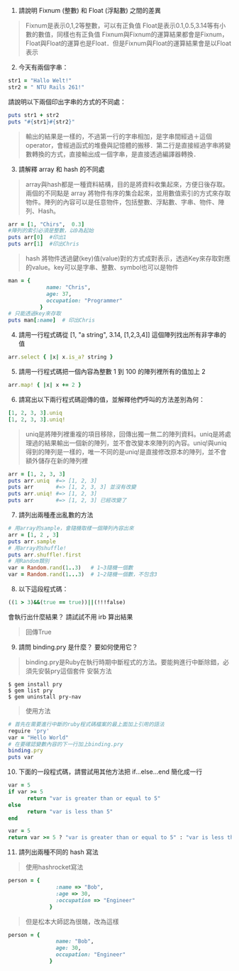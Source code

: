 1. 請說明 Fixnum (整數) 和 Float (浮點數) 之間的差異
> Fixnum是表示0,1,2等整數，可以有正負值
> Float是表示0.1,0.5,3.14等有小數的數值，同樣也有正負值
> Fixnum與Fixnum的運算結果都會是Fixnum，Float與Float的運算也是Float．但是Fixnum與Float的運算結果會是以Float表示

2. 今天有兩個字串：
```ruby
str1 = "Hallo Welt!" 
str2 = " NTU Rails 261!"
```
請說明以下兩個印出字串的方式的不同處：
```ruby
puts str1 + str2
puts "#{str1}#{str2}"
```
> 輸出的結果是一樣的，不過第一行的字串相加，是字串間經過＋這個operator，會經過函式的堆疊與記憶體的搬移．第二行是直接經過字串將變數轉換的方式，直接輸出成一個字串，是直接透過編譯器轉換．

3. 請解釋 array 和 hash 的不同處
> array與hash都是一種資料結構，目的是將資料收集起來，方便日後存取。兩個的不同點是
> array
> 將物件有序的集合起來，並用數值索引的方式來存取物件。陣列的內容可以是任意物件，包括整數、浮點數、字串、物件、陣列、Hash。
```ruby
arr = [1, "Chirs",  0.3]
#陣列的索引必須是整數，以0為起始
puts arr[0]  #印出1
puts arr[1]  #印出Chris
```
> hash
> 將物件透過鍵(key)值(value)對的方式成對表示，透過Key來存取對應的value。key可以是字串、整數、symbol也可以是物件
```ruby
man = {
            name: "Chris",
            age: 37,
            occupation: "Programmer"
          }
# 只能透過key來存取
puts man[:name]  # 印出Chris
```

4. 請用一行程式碼從 [1, "a string", 3.14, [1,2,3,4]] 這個陣列找出所有非字串的值
```ruby
arr.select { |x| x.is_a? string }
```

5. 請用一行程式碼把一個內容為整數 1 到 100 的陣列裡所有的值加上 2
```ruby
arr.map! { |x| x += 2 }
```

6. 請寫出以下兩行程式碼迴傳的值，並解釋他們呼叫的方法差別為何：
```ruby
[1, 2, 3, 3].uniq
[1, 2, 3, 3].uniq!
```
>uniq是將陣列裡重複的項目移除，回傳出獨一無二的陣列資料。uniq是將處理過的結果輸出一個新的陣列，並不會改變本來陣列的內容。uniq!與uniq得到的陣列是一樣的，唯一不同的是uniq!是直接修改原本的陣列，並不會額外儲存在新的陣列裡
```ruby
arr = [1, 2, 3, 3]
puts arr.uniq  #=> [1, 2, 3]
puts arr       #=> [1, 2, 3, 3] 並沒有改變
puts arr.uniq! #=> [1, 2, 3]
puts arr       #=> [1, 2, 3] 已經改變了
```

7. 請列出兩種產出亂數的方法
```ruby
# 用array的sample，會隨機取樣一個陣列內容出來
arr = [1, 2 , 3]
puts arr.sample
# 用array的shuffle!
puts arr.shuffle!.first
# 用Random類別
var = Random.rand(1..3)   # 1~3隨機一個數
var = Random.rand(1...3)  # 1~2隨機一個數，不包含3
```

8. 以下這段程式碼：
```ruby
((1 > 3)&&(true == true))||(!!!false)
```
會執行出什麼結果？ 請試試不用 irb 算出結果
> 回傳True

9. 請問 binding.pry 是什麼？ 要如何使用它？
> binding.pry是Ruby在執行時期中斷程式的方法。要能夠進行中斷除錯，必須先安裝pry這個套件
> 安裝方法
```
$ gem install pry
$ gem list pry
$ gem uninstall pry-nav 
```
> 使用方法
```ruby
# 首先在需要進行中斷的ruby程式碼檔案的最上面加上引用的語法
reguire 'pry'
var = "Hello World"
# 在要確認變數內容的下一行加上binding.pry
binding.pry
puts var
```

10. 下面的一段程式碼，請嘗試用其他方法把 if...else...end 簡化成一行
```ruby
var = 5
if var >= 5
      return "var is greater than or equal to 5"
else
      return "var is less than 5"
end
```
```ruby
var = 5
return var >= 5 ? "var is greater than or equal to 5" : "var is less than 5"
```

11. 請列出兩種不同的 hash 寫法
> 使用hashrocket寫法
```ruby
person = { 
               :name => "Bob", 
               :age => 30,
               :occupation => "Engineer"
             }
```
> 但是松本大師認為很醜，改為這樣
```ruby
person = { 
               name: "Bob",
               age: 30,
               occupation: "Engineer"
             }
```
